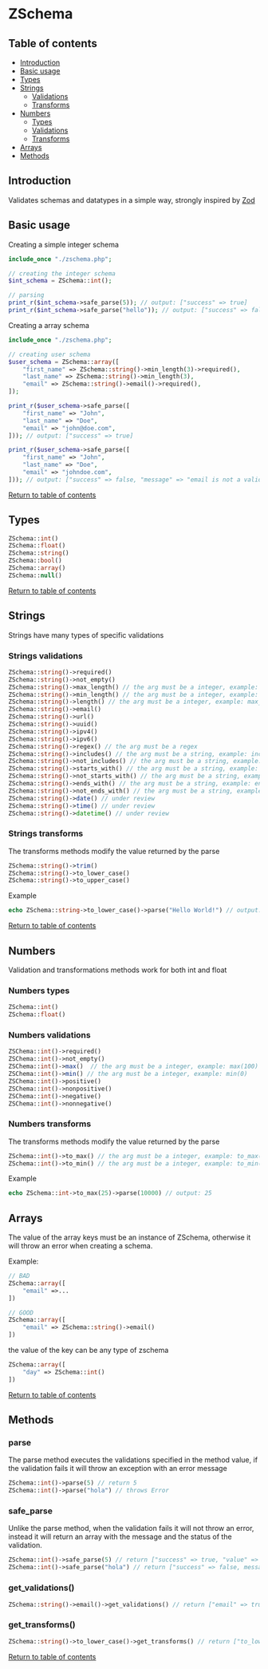 # ZSchema

## Table of contents

- [Introduction](#introduction)
- [Basic usage](#basic_usage)
- [Types](#types)
- [Strings](#strings)
    - [Validations](#strings-validations)
    - [Transforms](#strings-transforms)
- [Numbers](#numbers)
    - [Types](#numbers-types)
    - [Validations](#numbers-validations)
    - [Transforms](#numbers-transforms)
- [Arrays](#arrays)
- [Methods](#methods)

## Introduction

Validates schemas and datatypes in a simple way, strongly inspired by [Zod](https://github.com/colinhacks/zod)

## Basic usage

Creating a simple integer schema

```php
include_once "./zschema.php";

// creating the integer schema
$int_schema = ZSchema::int();

// parsing
print_r($int_schema->safe_parse(5)); // output: ["success" => true]
print_r($int_schema->safe_parse("hello")); // output: ["success" => false, "message" => ...]
```

Creating a array schema

```php
include_once "./zschema.php";

// creating user schema
$user_schema = ZSchema::array([
    "first_name" => ZSchema::string()->min_length(3)->required(),
    "last_name" => ZSchema::string()->min_length(3),
    "email" => ZSchema::string()->email()->required(),
]);

print_r($user_schema->safe_parse([
    "first_name" => "John",
    "last_name" => "Doe",
    "email" => "john@doe.com",
])); // output: ["success" => true]

print_r($user_schema->safe_parse([
    "first_name" => "John",
    "last_name" => "Doe",
    "email" => "johndoe.com",
])); // output: ["success" => false, "message" => "email is not a valid email"]
```

[Return to table of contents](#table-of-contents)

## Types

```php
ZSchema::int()
ZSchema::float()
ZSchema::string()
ZSchema::bool()
ZSchema::array()
ZSchema::null()
```

[Return to table of contents](#table-of-contents)

## Strings

Strings have many types of specific validations

### Strings validations

```php
ZSchema::string()->required()
ZSchema::string()->not_empty()
ZSchema::string()->max_length() // the arg must be a integer, example: max_length(5)
ZSchema::string()->min_length() // the arg must be a integer, example: min_length(5)
ZSchema::string()->length() // the arg must be a integer, example: max_length(5)
ZSchema::string()->email()
ZSchema::string()->url()
ZSchema::string()->uuid()
ZSchema::string()->ipv4()
ZSchema::string()->ipv6()
ZSchema::string()->regex() // the arg must be a regex
ZSchema::string()->includes() // the arg must be a string, example: includes("http")
ZSchema::string()->not_includes() // the arg must be a string, example: not_includes("google")
ZSchema::string()->starts_with() // the arg must be a string, example: starts_with("http")
ZSchema::string()->not_starts_with() // the arg must be a string, example: not_starts_with("http")
ZSchema::string()->ends_with() // the arg must be a string, example: ends_with(".com")
ZSchema::string()->not_ends_with() // the arg must be a string, example: not_ends_with(".exe")
ZSchema::string()->date() // under review
ZSchema::string()->time() // under review
ZSchema::string()->datetime() // under review
```

### Strings transforms

The transforms methods modify the value returned by the parse

```php
ZSchema::string()->trim()
ZSchema::string()->to_lower_case()
ZSchema::string()->to_upper_case()
```

Example

```php
echo ZSchema::string->to_lower_case()->parse("Hello World!") // output: "hello world!"
```

[Return to table of contents](#table-of-contents)

## Numbers

Validation and transformations methods work for both int and float

### Numbers types

```php
ZSchema::int()
ZSchema::float()
```

### Numbers validations

```php
ZSChema::int()->required()
ZSChema::int()->not_empty()
ZSChema::int()->max()  // the arg must be a integer, example: max(100)
ZSChema::int()->min() // the arg must be a integer, example: min(0)
ZSChema::int()->positive()
ZSChema::int()->nonpositive()
ZSChema::int()->negative()
ZSChema::int()->nonnegative()
```

### Numbers transforms

The transforms methods modify the value returned by the parse

```php
ZSchema::int()->to_max() // the arg must be a integer, example: to_max(100)
ZSchema::int()->to_min() // the arg must be a integer, example: to_min(0)
```

Example

```php
echo ZSchema::int->to_max(25)->parse(10000) // output: 25
```

## Arrays

The value of the array keys must be an instance of ZSchema, otherwise it will throw an error when creating a schema.

Example:

```php
// BAD
ZSchema::array([
    "email" =>...
])

// GOOD
ZSchema::array([
    "email" => ZSchema::string()->email()
])
```

the value of the key can be any type of zschema

```php
ZSchema::array([
    "day" => ZSchema::int()
])
```

[Return to table of contents](#table-of-contents)

## Methods

### parse

The parse method executes the validations specified in the method value, if the validation fails it will throw an exception with an error message

```php
ZSchema::int()->parse(5) // return 5
ZSchema::int()->parse("hola") // throws Error
```

### safe_parse

Unlike the parse method, when the validation fails it will not throw an error, instead it will return an array with the message and the status of the validation.

```php
ZSchema::int()->safe_parse(5) // return ["success" => true, "value" => 5]
ZSchema::int()->safe_parse("hola") // return ["success" => false, message => ..., "value" => "hola"]
```

### get_validations()

```php
ZSchema::string()->email()->get_validations() // return ["email" => true]
```

### get_transforms()

```php
ZSchema::string()->to_lower_case()->get_transforms() // return ["to_lower_case" => true]
```

[Return to table of contents](#table-of-contents)